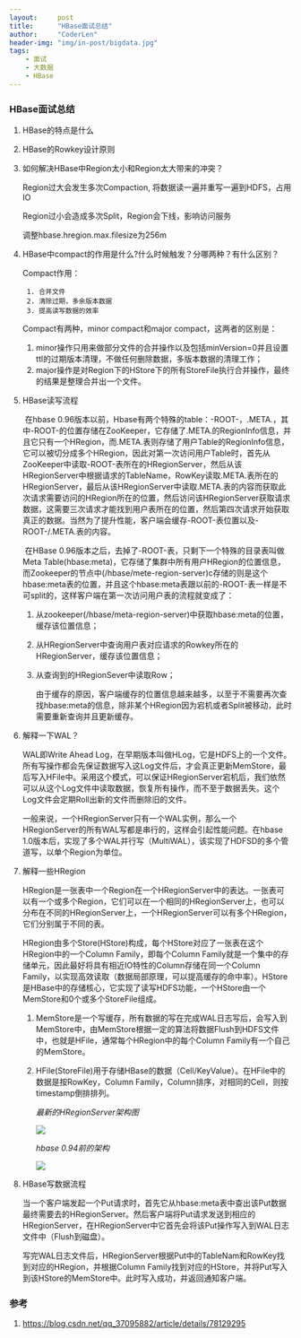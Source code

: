 ```yaml
---
layout:     post
title:      "HBase面试总结"
author:     "CoderLen"
header-img: "img/in-post/bigdata.jpg"
tags:
    - 面试
    - 大数据
    - HBase
---
```



### HBase面试总结

1. HBase的特点是什么

2. HBase的Rowkey设计原则

3. 如何解决HBase中Region太小和Region太大带来的冲突？

   Region过大会发生多次Compaction, 将数据读一遍并重写一遍到HDFS，占用IO

   Region过小会造成多次Split，Region会下线，影响访问服务

   调整hbase.hregion.max.filesize为256m

4. HBase中compact的作用是什么?什么时候触发？分哪两种？有什么区别？

   Compact作用：

    	1. 合并文件
    	2. 清除过期，多余版本数据
    	3. 提高读写数据的效率

   Compact有两种，minor compact和major compact，这两者的区别是：

   1. minor操作只用来做部分文件的合并操作以及包括minVersion=0并且设置ttl的过期版本清理，不做任何删除数据，多版本数据的清理工作；
   2. major操作是对Region下的HStore下的所有StoreFile执行合并操作，最终的结果是整理合并出一个文件。

5. HBase读写流程

   ​	在hbase 0.96版本以前，Hbase有两个特殊的table：-ROOT-，.META.，其中-ROOT-的位置存储在ZooKeeper，它存储了.META.的RegionInfo信息，并且它只有一个HRegion，而.META.表则存储了用户Table的RegionInfo信息，它可以被切分成多个HRegion，因此对第一次访问用户Table时，首先从ZooKeeper中读取-ROOT-表所在的HRegionServer，然后从该HRegionServer中根据请求的TableName，RowKey读取.META.表所在的HRegionServer，最后从该HRegionServer中读取.META.表的内容而获取此次请求需要访问的HRegion所在的位置，然后访问该HRegionServer获取请求数据，这需要三次请求才能找到用户表所在的位置，然后第四次请求开始获取真正的数据。当然为了提升性能，客户端会缓存-ROOT-表位置以及-ROOT-/.META.表的内容。

   ​	在HBase 0.96版本之后，去掉了-ROOT-表，只剩下一个特殊的目录表叫做Meta Table(hbase:meta)，它存储了集群中所有用户HRegion的位置信息，而Zookeeper的节点中(/hbase/mete-region-server)c存储的则是这个hbase:meta表的位置，并且这个hbase:meta表跟以前的-ROOT-表一样是不可split的，这样客户端在第一次访问用户表的流程就变成了：

    1. 从zookeeper(/hbase/meta-region-server)中获取hbase:meta的位置，缓存该位置信息；

    2. 从HRegionServer中查询用户表对应请求的Rowkey所在的HRegionServer，缓存该位置信息；

    3. 从查询到的HRegionSever中读取Row；

       由于缓存的原因，客户端缓存的位置信息越来越多，以至于不需要再次查找hbase:meta的信息，除非某个HRegion因为宕机或者Split被移动，此时需要重新查询并且更新缓存。

6. 解释一下WAL？

   WAL即Write Ahead Log，在早期版本叫做HLog，它是HDFS上的一个文件。所有写操作都会先保证数据写入这Log文件后，才会真正更新MemStore，最后写入HFile中。采用这个模式，可以保证HRegionServer宕机后，我们依然可以从这个Log文件中读取数据，恢复所有操作，而不至于数据丢失。这个Log文件会定期Roll出新的文件而删除旧的文件。

   一般来说，一个HRegionServer只有一个WAL实例，那么一个HRegionServer的所有WAL写都是串行的，这样会引起性能问题。在hbase 1.0版本后，实现了多个WAL并行写（MultiWAL），该实现了HDFSD的多个管道写，以单个Region为单位。

7. 解释一些HRegion

   HRegion是一张表中一个Region在一个HRegionServer中的表达。一张表可以有一个或多个Region，它们可以在一个相同的HRegionServer上，也可以分布在不同的HRegionServer上，一个HRegionServer可以有多个HRegion，它们分别属于不同的表。

   HRegion由多个Store(HStore)构成，每个HStore对应了一张表在这个HRegion中的一个Column Family，即每个Column Family就是一个集中的存储单元，因此最好将具有相近IO特性的Column存储在同一个Column Family，以实现高效读取（数据局部原理，可以提高缓存的命中率）。HStore是HBase中的存储核心，它实现了读写HDFS功能，一个HStore由一个MemStore和0个或多个StoreFile组成。

   1. MemStore是一个写缓存，所有数据的写在完成WAL日志写后，会写入到MemStore中，由MemStore根据一定的算法将数据Flush到HDFS文件中，也就是HFile，通常每个HRegion中的每个Column Family有一个自己的MemStore。

   2. HFile(StoreFile)用于存储HBase的数据（Cell/KeyValue）。在HFile中的数据是按RowKey，Column Family，Column排序，对相同的Cell，则按timestamp倒排排列。

      <i>最新的HRegionServer架构图</i>

      ![](https://img-blog.csdn.net/20170928232815573?watermark/2/text/aHR0cDovL2Jsb2cuY3Nkbi5uZXQvcXFfMzcwOTU4ODI=/font/5a6L5L2T/fontsize/400/fill/I0JBQkFCMA==/dissolve/70/gravity/SouthEast)



      <i>hbase 0.94前的架构</i>

      ![](https://img-blog.csdn.net/20170928232910363?watermark/2/text/aHR0cDovL2Jsb2cuY3Nkbi5uZXQvcXFfMzcwOTU4ODI=/font/5a6L5L2T/fontsize/400/fill/I0JBQkFCMA==/dissolve/70/gravity/SouthEast)

8. HBase写数据流程

   当一个客户端发起一个Put请求时，首先它从hbase:meta表中查出该Put数据最终需要去的HRegionServer。然后客户端将Put请求发送到相应的HRegionServer，在HRegionServer中它首先会将该Put操作写入到WAL日志文件中（Flush到磁盘）。

   写完WAL日志文件后，HRegionServer根据Put中的TableNam和RowKey找到对应的HRegion，并根据Column Family找到对应的HStore，并将Put写入到该HStore的MemStore中。此时写入成功，并返回通知客户端。







### 参考

1. https://blog.csdn.net/qq_37095882/article/details/78129295

